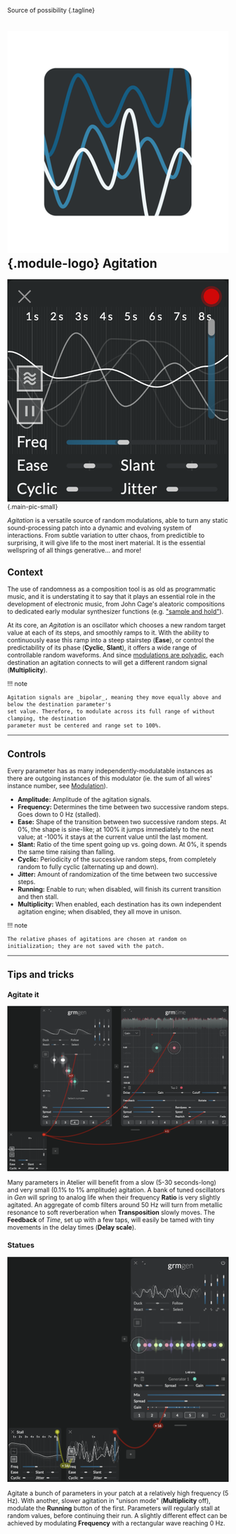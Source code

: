 Source of possibility
{.tagline}

# ![Agitation module logo](../assets/images/modules/agitation/agitation.svg){.module-logo} Agitation

![Screenshot of the Agitation module](../assets/images/modules/agitation/agitation.png){.main-pic-small}

_Agitation_ is a versatile source of random modulations, able to turn any static sound-processing patch into a dynamic and evolving system of interactions. From subtle variation to utter chaos, from predictible to surprising, it will give life to the most inert material. It is the essential wellspring of all things generative... and more!

## Context

The use of randomness as a composition tool is as old as programmatic music, and it is understating it to say that it plays an essential role in the development of electronic music, from John Cage's aleatoric compositions to dedicated early modular synthesizer functions (e.g. ["sample and hold"](https://en.wikipedia.org/wiki/Sample_and_hold)).

At its core, an _Agitation_ is an oscillator which chooses a new random target value at each of its steps, and smoothly ramps to it. With the ability to continuously ease this ramp into a steep stairstep (**Ease**), or control the predictability of its phase (**Cyclic**, **Slant**), it offers a wide range of controllable random waveforms. And since [modulations are polyadic](../atelier/modulation.md), each destination an agitation connects to will get a different random signal (**Multiplicity**).

!!! note

    Agitation signals are _bipolar_, meaning they move equally above and below the destination parameter's
    set value. Therefore, to modulate across its full range of without clamping, the destination
    parameter must be centered and range set to 100%.

---

## Controls

Every parameter has as many independently-modulatable instances as there are outgoing instances of this modulator (ie. the sum of all wires' instance number, see [Modulation](../atelier/modulation.md)).

- **Amplitude:** Amplitude of the agitation signals.
- **Frequency:** Determines the time between two successive random steps. Goes down to 0 Hz (stalled).
- **Ease:** Shape of the transition between two successive random steps. At 0%, the shape is sine-like; at 100% it jumps immediately to the next value; at -100% it stays at the current value until the last moment.
- **Slant:** Ratio of the time spent going up vs. going down. At 0%, it spends the same time raising than falling.
- **Cyclic:** Periodicity of the successive random steps, from completely random to fully cyclic (alternating up and down).
- **Jitter:** Amount of randomization of the time between two successive steps.
- **Running:** Enable to run; when disabled, will finish its current transition and then stall.
- **Multiplicity:** When enabled, each destination has its own independent agitation engine; when disabled, they all move in unison.

!!! note

    The relative phases of agitations are chosen at random on initialization; they are not saved with the patch.

---

## Tips and tricks

### Agitate it

![A screenshot showing a slow low-amplitude agitation agitating Gen and Time](../assets/images/modules/agitation/agitation-tips-agitate-it.png)

Many parameters in Atelier will benefit from a slow (5-30 seconds-long) and very small (0.1% to 1% amplitude) agitation. A bank of tuned oscillators in _Gen_ will spring to analog life when their frequency **Ratio** is very slightly agitated. An aggregate of comb filters around 50 Hz will turn from metallic resonance to soft reverberation when **Transposition** slowly moves. The **Feedback** of _Time_, set up with a few taps, will easily be tamed with tiny movements in the delay times (**Delay scale**).

### Statues

![A screenshot showing one agitation agitating the running state of another](../assets/images/modules/agitation/agitation-tips-statues.png)

Agitate a bunch of parameters in your patch at a relatively high frequency (5 Hz). With another, slower agitation in "unison mode" (**Multiplicity** off), modulate the **Running** button of the first. Parameters will regularly stall at random values, before continuing their run. A slightly different effect can be achieved by modulating **Frequency** with a rectangular wave reaching 0 Hz.

